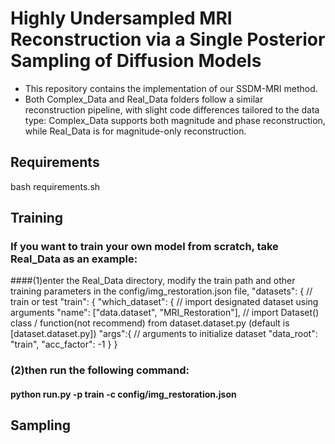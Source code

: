 
# Highly Undersampled MRI Reconstruction via a Single Posterior Sampling of Diffusion Models
- This repository contains the implementation of our SSDM-MRI method.
- Both Complex_Data and Real_Data folders follow a similar reconstruction pipeline, with slight code differences tailored to the data type: Complex_Data supports both magnitude and phase reconstruction, while Real_Data is for magnitude-only reconstruction.

## Requirements
  bash requirements.sh

## Training
### If you want to train your own model from scratch, take Real_Data as an example:
####(1)enter the Real_Data directory, modify the train path and other training parameters in the config/img_restoration.json file,
     "datasets": { // train or test
      "train": {
        "which_dataset": {  // import designated dataset using arguments
        "name": ["data.dataset", "MRI_Restoration"], // import Dataset() class / function(not recommend) from dataset.dataset.py (default is [dataset.dataset.py])
        "args":{ // arguments to initialize dataset
            "data_root": "train",
             "acc_factor": -1
         }
         }
### (2)then run the following command:  
#### python run.py -p train -c config/img_restoration.json



## Sampling 
### 

